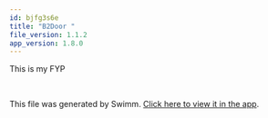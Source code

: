 ```yaml
---
id: bjfg3s6e
title: "B2Door "
file_version: 1.1.2
app_version: 1.8.0
---
```


This is my FYP

<br/>

This file was generated by Swimm. [Click here to view it in the app](https://app.swimm.io/repos/Z2l0aHViJTNBJTNBQjJEb29yJTNBJTNBUmFqYS1BaG1lUg==/docs/bjfg3s6e).
